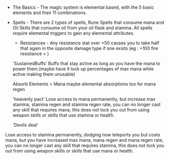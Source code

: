 - The Basics - The magic system is elemental based, with the 5 basic elements and their 11 combinations.

- Spells - There are 2 types of spells, Rune Spells that consume mana and Oil Skills that consume oil from your oil flask and stamina. All spells require elemental triggers to gain any elemental attributes.
  
  
  - Resistances - Any resistance stat over +50 causes you to take half that again in the opposite damage type if one exists (eg : +100 fire resistance = )
  
  
  'SustainedBuffs'
  Buffs that stay active as long as you have the mana to power them.(maybe have it lock up percentages of max mana while active making them unusable)
  
  Absorb Elements > Mana
  maybe elemental absorptions too for mana regen
  
  'heavenly pact'
  Lose access to mana permanently, but increase max stamina, stamina regen and stamina regen rate, you can no longer cast any skill that requires mana, this does not lock you out from using weapon skills or skills that use stamina or health.
  
  
  'Devils deal' 
  
 Lose access to stamina permanently, dodging now teleports you but costs mana, but you have increased max mana, mana regen and mana regen rate, you can no longer cast any skill that requires stamina, this does not lock you out from using weapon skills or skills that use mana or health.